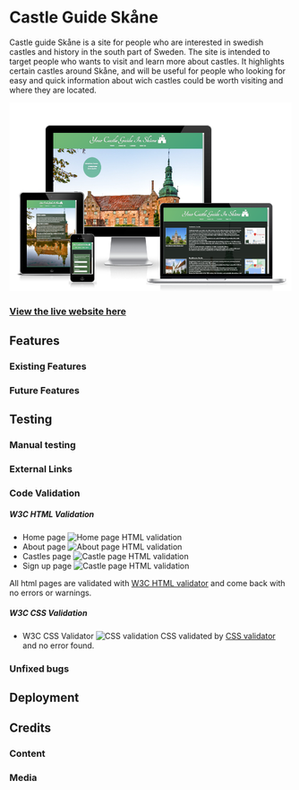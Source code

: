 # Castle Guide Skåne

Castle guide Skåne is a site for people who are interested in swedish castles and history in the south part of Sweden. 
The site is intended to target people who wants to visit and learn more about castles. It highlights certain castles around Skåne, and will be useful for people who looking for easy and quick information about wich castles could be worth visiting and where they are located.    

![Responsive Mockup](README-images/am-i-responsive.png)

### [View the live website here](https://moolleer.github.io/castle-guide/)

## Features 

### Existing Features

### Future Features

## Testing


### Manual testing

### External Links

### Code Validation
##### W3C HTML Validation

- Home page
![Home page HTML validation](/README-images/Home-page%20.jpg)
- About page
![About page HTML validation](/README-images/About.jpg)
- Castles page
![Castle page HTML validation](/README-images/castles.jpg)
- Sign up page
![Castle page HTML validation](/README-images/signup.jpg)

All html pages are validated with [W3C HTML validator](https://validator.w3.org/) and come back with no errors or warnings.

##### W3C CSS Validation

- W3C CSS Validator
![CSS validation](/README-images/css.jpg)
CSS validated by [CSS validator](https://jigsaw.w3.org/css-validator/) and no error found.



### Unfixed bugs

## Deployment

## Credits

### Content

### Media   


















